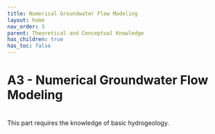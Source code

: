 ```yaml
---
title: Numerical Groundwater Flow Modeling
layout: home
nav_order: 3
parent: Theoretical and Conceptual Knowledge
has_children: true
has_toc: false
---
```

<script
  src="https://cdn.mathjax.org/mathjax/latest/MathJax.js?config=TeX-AMS-MML_HTMLorMML"
  type="text/javascript">
</script>
# A3 - Numerical Groundwater Flow Modeling

# 

This part requires the knowledge of basic hydrogeology. 
